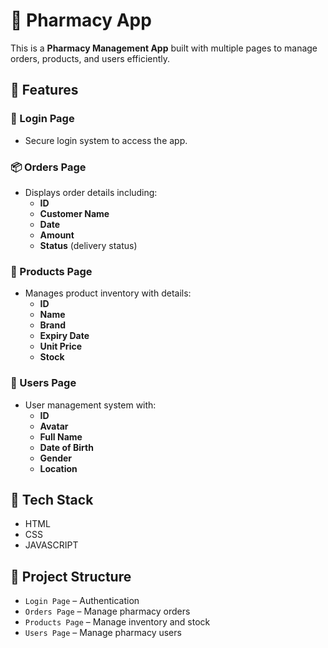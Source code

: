 # 💊 Pharmacy App

This is a **Pharmacy Management App** built with multiple pages to manage orders, products, and users efficiently.  

## 📌 Features

### 🔐 Login Page
- Secure login system to access the app.

### 📦 Orders Page
- Displays order details including:
  - **ID**
  - **Customer Name**
  - **Date**
  - **Amount**
  - **Status** (delivery status)

### 🛒 Products Page
- Manages product inventory with details:
  - **ID**
  - **Name**
  - **Brand**
  - **Expiry Date**
  - **Unit Price**
  - **Stock**

### 👤 Users Page
- User management system with:
  - **ID**
  - **Avatar**
  - **Full Name**
  - **Date of Birth**
  - **Gender**
  - **Location**

## 🚀 Tech Stack
- HTML
- CSS
- JAVASCRIPT

## 📂 Project Structure
- `Login Page` – Authentication
- `Orders Page` – Manage pharmacy orders
- `Products Page` – Manage inventory and stock
- `Users Page` – Manage pharmacy users


